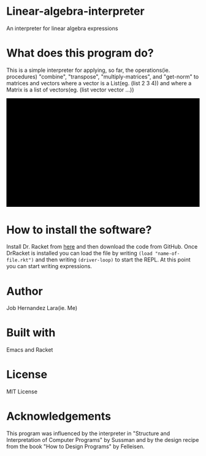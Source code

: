 # Linear-algebra-interpreter
An interpreter for linear algebra expressions

# What does this program do?
This is a simple interpreter for applying, so far, the operations(ie. procedures) "combine", "transpose", "multiply-matrices", and "get-norm" to matrices and vectors where a vector is a List(eg. (list 2 3 4)) and where a Matrix is a list of vectors(eg. (list vector vector ...))

![](video.gif)

# How to install the software?
Install Dr. Racket from [here](https://download.racket-lang.org/) and then download the code from GitHub. Once DrRacket is installed you can load the file by writing ```(load "name-of-file.rkt")``` and then writing ```(driver-loop)``` to start the REPL. At this point you can start writing expressions. 

# Author
Job Hernandez Lara(ie. Me)

# Built with
Emacs and Racket

# License 
MIT License

# Acknowledgements 
This program was influenced by the interpreter in "Structure and Interpretation of Computer Programs" by Sussman and by the design recipe from the book "How to Design Programs" by Felleisen.

